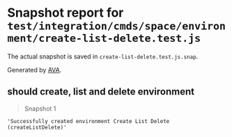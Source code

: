 # Snapshot report for `test/integration/cmds/space/environment/create-list-delete.test.js`

The actual snapshot is saved in `create-list-delete.test.js.snap`.

Generated by [AVA](https://ava.li).

## should create, list and delete environment

> Snapshot 1

    'Successfully created environment Create List Delete (createListDelete)'
